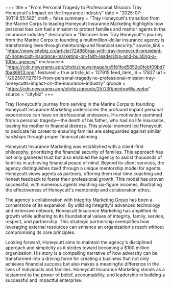 +++
title = "From Personal Tragedy to Professional Mission: Tray Honeycutt's Impact on the Insurance Industry"
date = "2025-07-30T18:55:58Z"
draft = false
summary = "Tray Honeycutt's transition from the Marine Corps to leading Honeycutt Insurance Marketing highlights how personal loss can fuel a mission to protect families and mentor agents in the insurance industry."
description = "Discover how Tray Honeycutt's journey from the Marine Corps to founding a multimillion-dollar insurance agency is transforming lives through mentorship and financial security."
source_link = "https://www.citybiz.co/article/724860/qa-with-tray-honeycutt-president-of-honeycutt-insurance-marketing-on-faith-leadership-and-building-a-100m-agency/"
enclosure = "https://cdn.newsramp.app/citybiz/newsimage/ae5fb1fed5652e9febf09bd7fba86913.png"
featured = true
article_id = 127915
feed_item_id = 17827
url = "/202507/127915-from-personal-tragedy-to-professional-mission-tray-honeycutts-impact-on-the-insurance-industry"
qrcode = "https://cdn.newsramp.app/citybiz/qrcode/257/30/mintnwWa.webp"
source = "citybiz"
+++

<p>Tray Honeycutt's journey from serving in the Marine Corps to founding Honeycutt Insurance Marketing underscores the profound impact personal experiences can have on professional endeavors. His motivation stemmed from a personal tragedy—the death of his father, who had no life insurance, leaving his mother in financial distress. This pivotal moment led Honeycutt to dedicate his career to ensuring families are safeguarded against similar hardships through proper financial planning.</p><p>Honeycutt Insurance Marketing was established with a client-first philosophy, prioritizing the financial security of families. This approach has not only garnered trust but also enabled the agency to assist thousands of families in achieving financial peace of mind. Beyond its client services, the agency distinguishes itself through a unique mentorship model for agents. Honeycutt views agents as partners, offering them real-time coaching and honest feedback to foster their professional growth. This model has proven successful, with numerous agents reaching six-figure incomes, illustrating the effectiveness of Honeycutt's mentorship and collaboration ethos.</p><p>The agency's collaboration with <a href="https://www.integritymarketing.com" rel="nofollow" target="_blank">Integrity Marketing Group</a> has been a cornerstone of its expansion. By utilizing Integrity's advanced technology and extensive network, Honeycutt Insurance Marketing has amplified its growth while adhering to its foundational values of integrity, family, service, respect, and partnership. This strategic partnership exemplifies how leveraging external resources can enhance an organization's reach without compromising its core principles.</p><p>Looking forward, Honeycutt aims to maintain the agency's disciplined approach and simplicity as it strides toward becoming a $100 million organization. His story is a compelling narrative of how adversity can be transformed into a driving force for creating a business that not only achieves financial success but also makes a meaningful difference in the lives of individuals and families. Honeycutt Insurance Marketing stands as a testament to the power of belief, accountability, and leadership in building a successful and impactful enterprise.</p>